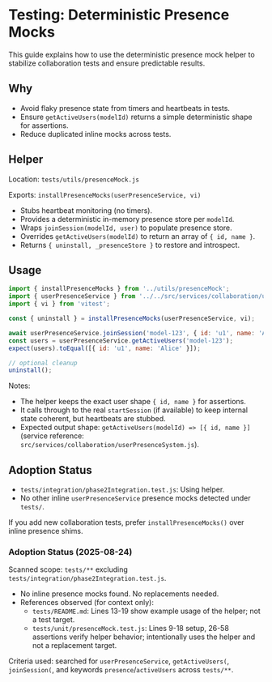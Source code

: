 # Testing: Deterministic Presence Mocks

This guide explains how to use the deterministic presence mock helper to stabilize collaboration tests and ensure predictable results.

## Why

- Avoid flaky presence state from timers and heartbeats in tests.
- Ensure `getActiveUsers(modelId)` returns a simple deterministic shape for assertions.
- Reduce duplicated inline mocks across tests.

## Helper

Location: `tests/utils/presenceMock.js`

Exports: `installPresenceMocks(userPresenceService, vi)`

- Stubs heartbeat monitoring (no timers).
- Provides a deterministic in-memory presence store per `modelId`.
- Wraps `joinSession(modelId, user)` to populate presence store.
- Overrides `getActiveUsers(modelId)` to return an array of `{ id, name }`.
- Returns `{ uninstall, _presenceStore }` to restore and introspect.

## Usage

```js
import { installPresenceMocks } from '../utils/presenceMock';
import { userPresenceService } from '../../src/services/collaboration/userPresenceSystem';
import { vi } from 'vitest';

const { uninstall } = installPresenceMocks(userPresenceService, vi);

await userPresenceService.joinSession('model-123', { id: 'u1', name: 'Alice' });
const users = userPresenceService.getActiveUsers('model-123');
expect(users).toEqual([{ id: 'u1', name: 'Alice' }]);

// optional cleanup
uninstall();
```

Notes:

- The helper keeps the exact user shape `{ id, name }` for assertions.
- It calls through to the real `startSession` (if available) to keep internal state coherent, but heartbeats are stubbed.
- Expected output shape: `getActiveUsers(modelId) => [{ id, name }]` (service reference: `src/services/collaboration/userPresenceSystem.js`).

## Adoption Status

- `tests/integration/phase2Integration.test.js`: Using helper.
- No other inline `userPresenceService` presence mocks detected under `tests/`.

If you add new collaboration tests, prefer `installPresenceMocks()` over inline presence shims.

### Adoption Status (2025-08-24)

Scanned scope: `tests/**` excluding `tests/integration/phase2Integration.test.js`.

- No inline presence mocks found. No replacements needed.
- References observed (for context only):
  - `tests/README.md`: Lines 13-19 show example usage of the helper; not a test target.
  - `tests/unit/presenceMock.test.js`: Lines 9-18 setup, 26-58 assertions verify helper behavior; intentionally uses the helper and not a replacement target.

Criteria used: searched for `userPresenceService`, `getActiveUsers(`, `joinSession(`, and keywords `presence`/`activeUsers` across `tests/**`.
